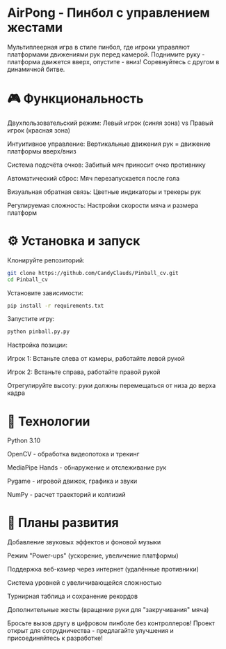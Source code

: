 # AirPong - Пинбол с управлением жестами
Мультиплеерная игра в стиле пинбол, где игроки управляют платформами движениями рук перед камерой. Поднимите руку - платформа движется вверх, опустите - вниз! Соревнуйтесь с другом в динамичной битве.


# 🎮 Функциональность
Двухпользовательский режим: Левый игрок (синяя зона) vs Правый игрок (красная зона)

Интуитивное управление: Вертикальные движения рук = движение платформы вверх/вниз

Система подсчёта очков: Забитый мяч приносит очко противнику

Автоматический сброс: Мяч перезапускается после гола

Визуальная обратная связь: Цветные индикаторы и трекеры рук

Регулируемая сложность: Настройки скорости мяча и размера платформ

# ⚙️ Установка и запуск
Клонируйте репозиторий:

```bash
git clone https://github.com/CandyClauds/Pinball_cv.git
cd Pinball_cv
```

Установите зависимости:
```bash
pip install -r requirements.txt
```

Запустите игру:

```bash
python pinball.py.py
```
Настройка позиции:

Игрок 1: Встаньте слева от камеры, работайте левой рукой

Игрок 2: Встаньте справа, работайте правой рукой

Отрегулируйте высоту: руки должны перемещаться от низа до верха кадра

# 🧩 Технологии
Python 3.10

OpenCV - обработка видеопотока и трекинг

MediaPipe Hands - обнаружение и отслеживание рук

Pygame - игровой движок, графика и звуки

NumPy - расчет траекторий и коллизий

# 🚀 Планы развития
Добавление звуковых эффектов и фоновой музыки

Режим "Power-ups" (ускорение, увеличение платформы)

Поддержка веб-камер через интернет (удалённые противники)

Система уровней с увеличивающейся сложностью

Турнирная таблица и сохранение рекордов

Дополнительные жесты (вращение руки для "закручивания" мяча)

Бросьте вызов другу в цифровом пинболе без контроллеров! Проект открыт для сотрудничества - предлагайте улучшения и присоединяйтесь к разработке!

